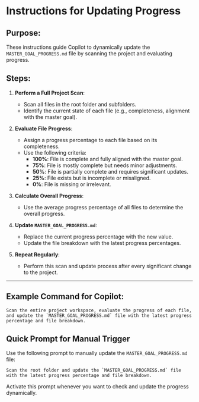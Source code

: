 # Instructions for Updating Progress

## Purpose:
These instructions guide Copilot to dynamically update the `MASTER_GOAL_PROGRESS.md` file by scanning the project and evaluating progress.

## Steps:
1. **Perform a Full Project Scan**:
   - Scan all files in the root folder and subfolders.
   - Identify the current state of each file (e.g., completeness, alignment with the master goal).

2. **Evaluate File Progress**:
   - Assign a progress percentage to each file based on its completeness.
   - Use the following criteria:
     - **100%**: File is complete and fully aligned with the master goal.
     - **75%**: File is mostly complete but needs minor adjustments.
     - **50%**: File is partially complete and requires significant updates.
     - **25%**: File exists but is incomplete or misaligned.
     - **0%**: File is missing or irrelevant.

3. **Calculate Overall Progress**:
   - Use the average progress percentage of all files to determine the overall progress.

4. **Update `MASTER_GOAL_PROGRESS.md`**:
   - Replace the current progress percentage with the new value.
   - Update the file breakdown with the latest progress percentages.

5. **Repeat Regularly**:
   - Perform this scan and update process after every significant change to the project.

---

## Example Command for Copilot:
```text
Scan the entire project workspace, evaluate the progress of each file, and update the `MASTER_GOAL_PROGRESS.md` file with the latest progress percentage and file breakdown.
```

## Quick Prompt for Manual Trigger

Use the following prompt to manually update the `MASTER_GOAL_PROGRESS.md` file:

```text
Scan the root folder and update the `MASTER_GOAL_PROGRESS.md` file with the latest progress percentage and file breakdown.
```

Activate this prompt whenever you want to check and update the progress dynamically.
